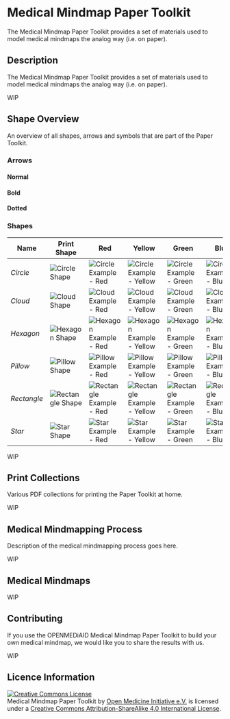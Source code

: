 # Medical Mindmap Paper Toolkit
The Medical Mindmap Paper Toolkit provides a set of materials used to model medical mindmaps the analog way (i.e. on paper).

## Description
The Medical Mindmap Paper Toolkit provides a set of materials used to model medical mindmaps the analog way (i.e. on paper).

WIP

## Shape Overview
An overview of all shapes, arrows and symbols that are part of the Paper Toolkit.

### Arrows

#### Normal

#### Bold

#### Dotted

### Shapes
| Name | Print Shape | Red | Yellow | Green | Blue |
| ---- | ----------- | --- | ------ | ----- | ---- |
| *Circle* | ![Circle Shape](../medical-mindmap-paper-toolkit/single/shape/png/circle.png "Circle Shape") | ![Circle Example - Red](../medical-mindmap-paper-toolkit/single/shape/png/circle-red.png "Circle Example - Red") | ![Circle Example - Yellow](../medical-mindmap-paper-toolkit/single/shape/png/circle-yellow.png "Circle Example - Yellow") | ![Circle Example - Green](../medical-mindmap-paper-toolkit/single/shape/png/circle-green.png "Circle Example - Green") | ![Circle Example - Blue](../medical-mindmap-paper-toolkit/single/shape/png/circle-blue.png "Circle Example - Blue") |
| *Cloud* | ![Cloud Shape](../medical-mindmap-paper-toolkit/single/shape/png/cloud.png "Cloud Shape") | ![Cloud Example - Red](../medical-mindmap-paper-toolkit/single/shape/png/cloud-red.png "Cloud Example - Red") | ![Cloud Example - Yellow](../medical-mindmap-paper-toolkit/single/shape/png/cloud-yellow.png "Cloud Example - Yellow") | ![Cloud Example - Green](../medical-mindmap-paper-toolkit/single/shape/png/cloud-green.png "Cloud Example - Green") | ![Cloud Example - Blue](../medical-mindmap-paper-toolkit/single/shape/png/cloud-blue.png "Cloud Example - Blue") |
| *Hexagon* | ![Hexagon Shape](../medical-mindmap-paper-toolkit/single/shape/png/hexagon.png "Hexagon Shape") | ![Hexagon Example - Red](../medical-mindmap-paper-toolkit/single/shape/png/hexagon-red.png "Hexagon Example - Red") | ![Hexagon Example - Yellow](../medical-mindmap-paper-toolkit/single/shape/png/hexagon-yellow.png "Hexagon Example - Yellow") | ![Hexagon Example - Green](../medical-mindmap-paper-toolkit/single/shape/png/hexagon-green.png "Hexagon Example - Green") | ![Hexagon Example - Blue](../medical-mindmap-paper-toolkit/single/shape/png/hexagon-blue.png "Hexagon Example - Blue") |
| *Pillow* | ![Pillow Shape](../medical-mindmap-paper-toolkit/single/shape/png/pillow.png "Pillow Shape") | ![Pillow Example - Red](../medical-mindmap-paper-toolkit/single/shape/png/pillow-red.png "Pillow Example - Red") | ![Pillow Example - Yellow](../medical-mindmap-paper-toolkit/single/shape/png/pillow-yellow.png "Pillow Example - Yellow") | ![Pillow Example - Green](../medical-mindmap-paper-toolkit/single/shape/png/pillow-green.png "Pillow Example - Green") | ![Pillow Example - Blue](../medical-mindmap-paper-toolkit/single/shape/png/pillow-blue.png "Pillow Example - Blue") |
| *Rectangle* | ![Rectangle Shape](../medical-mindmap-paper-toolkit/single/shape/png/rectangle.png "Rectangle Shape") | ![Rectangle Example - Red](../medical-mindmap-paper-toolkit/single/shape/png/rectangle-red.png "Rectangle Example - Red") | ![Rectangle Example - Yellow](../medical-mindmap-paper-toolkit/single/shape/png/rectangle-yellow.png "Rectangle Example - Yellow") | ![Rectangle Example - Green](../medical-mindmap-paper-toolkit/single/shape/png/rectangle-green.png "Rectangle Example - Green") | ![Rectangle Example - Blue](../medical-mindmap-paper-toolkit/single/shape/png/rectangle-blue.png "Rectangle Example - Blue") |
| *Star* | ![Star Shape](../medical-mindmap-paper-toolkit/single/shape/png/star.png "Star Shape") | ![Star Example - Red](../medical-mindmap-paper-toolkit/single/shape/png/star-red.png "Star Example - Red") | ![Star Example - Yellow](../medical-mindmap-paper-toolkit/single/shape/png/star-yellow.png "Star Example - Yellow") | ![Star Example - Green](../medical-mindmap-paper-toolkit/single/shape/png/star-green.png "Star Example - Green") | ![Star Example - Blue](../medical-mindmap-paper-toolkit/single/shape/png/star-blue.png "Star Example - Blue") |

WIP

## Print Collections
Various PDF collections for printing the Paper Toolkit at home.

WIP

## Medical Mindmapping Process
Description of the medical mindmapping process goes here.

WIP

## Medical Mindmaps
WIP

## Contributing
If you use the OPENMEDiAID Medical Mindmap Paper Toolkit to build your own medical mindmap, we would like you to share the results with us.

WIP

## Licence Information
<a rel="license" href="http://creativecommons.org/licenses/by-sa/4.0/"><img alt="Creative Commons License" style="border-width:0" src="https://i.creativecommons.org/l/by-sa/4.0/88x31.png" /></a><br /><span xmlns:dct="http://purl.org/dc/terms/" property="dct:title">Medical Mindmap Paper Toolkit</span> by <a xmlns:cc="http://creativecommons.org/ns#" href="https://github.com/open-medicine-initiative/medical-mindmap-paper-toolkit" property="cc:attributionName" rel="cc:attributionURL">Open Medicine Initiative e.V.</a> is licensed under a <a rel="license" href="http://creativecommons.org/licenses/by-sa/4.0/">Creative Commons Attribution-ShareAlike 4.0 International License</a>.
